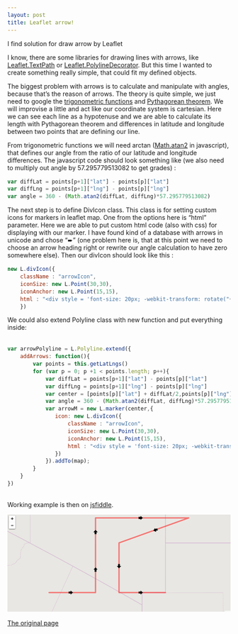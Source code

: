 ```yaml
---
layout: post
title: Leaflet arrow!
---
```


I find solution for draw arrow by Leaflet


I know, there are some libraries for drawing lines with arrows, 
like [Leaflet.TextPath](https://github.com/makinacorpus/Leaflet.TextPath) or 
[Leaflet.PolylineDecorator](https://github.com/bbecquet/Leaflet.PolylineDecorator). 
But this time I wanted to create something really simple, that could fit my defined objects.

The biggest problem with arrows is to calculate and manipulate with angles, because that’s the reason of arrows. 
The theory is quite simple, we just need to google the
 [trigonometric functions](http://en.wikipedia.org/wiki/Trigonometric_functions) and
  [Pythagorean theorem](http://en.wikipedia.org/wiki/Pythagorean_theorem). 
We will improvise a little and act like our coordinate system is cartesian. 
Here we can see each line as a hypotenuse and we are able to calculate its length with Pythagorean theorem and 
differences in latitude and longitude between two points that are defining our line.

From trigonometric functions we will need arctan ([Math.atan2](https://developer.mozilla.org/en-US/docs/Web/JavaScript/Reference/Global_Objects/Math/atan2) in javascript), that defines our angle from the 
ratio of our latitude and longitude differences. The javascript code should look something like (we also need to 
multiply out angle by 57.295779513082 to get grades) :


```js
var diffLat = points[p+1]["lat"] - points[p]["lat"]
var diffLng = points[p+1]["lng"] - points[p]["lng"]
var angle = 360 - (Math.atan2(diffLat, diffLng)*57.295779513082)
```
 

The next step is to define DivIcon class. This class is for setting custom icons for markers in leaflet map. One from the options here is “html” parameter. Here we are able to put custom html code (also with css) for displaying with our marker. I have found kind of a database with arrows in unicode and chose “&#10152;” (one problem here is, that at this point we need to choose an arrow heading right or rewrite our angle calculation to have zero somewhere else). Then our divIcon should look like this :


```javascript
new L.divIcon({ 
    className : "arrowIcon",
    iconSize: new L.Point(30,30), 
    iconAnchor: new L.Point(15,15), 
    html : "<div style = 'font-size: 20px; -webkit-transform: rotate("+ angle +"deg)'>&#10152;</div>"
    })
```
 

We could also extend Polyline class with new function and put everything inside:

```js

var arrowPolyline = L.Polyline.extend({
    addArrows: function(){
        var points = this.getLatLngs()
        for (var p = 0; p +1 < points.length; p++){ 
            var diffLat = points[p+1]["lat"] - points[p]["lat"]
            var diffLng = points[p+1]["lng"] - points[p]["lng"]
            var center = [points[p]["lat"] + diffLat/2,points[p]["lng"] + diffLng/2]
            var angle = 360 - (Math.atan2(diffLat, diffLng)*57.295779513082)
            var arrowM = new L.marker(center,{
               icon: new L.divIcon({ 
                   className : "arrowIcon",
                   iconSize: new L.Point(30,30), 
                   iconAnchor: new L.Point(15,15), 
                   html : "<div style = 'font-size: 20px; -webkit-transform: rotate("+ angle +"deg)'>&#10152;</div>"
               })
            }).addTo(map);
        }
    }
})
 
```

Working example is then on [jsfiddle](http://jsfiddle.net/eid/xP3aN/60/).

![Example](/images/arrows_sample.png "Example leaflet arrow")


[The original page](http://www.coffeegnome.net/arrows-in-leaflet/)


